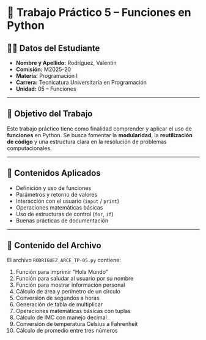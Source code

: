 # 🧮 Trabajo Práctico 5 – Funciones en Python

## 👨‍🎓 Datos del Estudiante
- **Nombre y Apellido:** Rodríguez, Valentín  
- **Comisión:** M2025-20  
- **Materia:** Programación I  
- **Carrera:** Tecnicatura Universitaria en Programación  
- **Unidad:** 05 – Funciones  

---

## 📌 Objetivo del Trabajo
Este trabajo práctico tiene como finalidad comprender y aplicar el uso de **funciones** en Python. Se busca fomentar la **modularidad**, la **reutilización de código** y una estructura clara en la resolución de problemas computacionales.

---

## 🧠 Contenidos Aplicados
- Definición y uso de funciones
- Parámetros y retorno de valores
- Interacción con el usuario (`input` / `print`)
- Operaciones matemáticas básicas
- Uso de estructuras de control (`for`, `if`)
- Buenas prácticas de documentación

---

## 📂 Contenido del Archivo

El archivo `RODRIGUEZ_ARCE_TP-05.py` contiene:

1. Función para imprimir "Hola Mundo"
2. Función para saludar al usuario por su nombre
3. Función para mostrar información personal
4. Cálculo de área y perímetro de un círculo
5. Conversión de segundos a horas
6. Generación de tabla de multiplicar
7. Operaciones matemáticas básicas con tuplas
8. Cálculo de IMC con manejo decimal
9. Conversión de temperatura Celsius a Fahrenheit
10. Cálculo de promedio entre tres números


